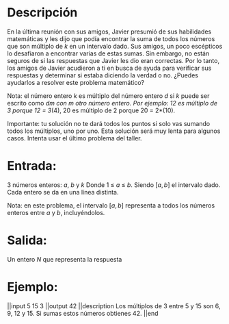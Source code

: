 
# Descripción
En la última reunión con sus amigos, Javier presumió de sus habilidades matemáticas y les dijo que podía encontrar la suma de todos los números que son múltiplo de $k$ en un intervalo dado. Sus amigos, un poco escépticos lo desafiaron a encontrar varias de estas sumas. Sin embargo, no están seguros de si las respuestas que Javier les dio eran correctas. Por lo tanto, los amigos de Javier acudieron a ti en busca de ayuda para verificar sus respuestas y determinar si estaba diciendo la verdad o no. ¿Puedes ayudarlos a resolver este problema matemático?

Nota: el número entero $k$ es múltiplo del número entero $d$ si $k$ puede ser escrito como $d$*$m$ con $m$ otro número entero. Por ejemplo: 12 es múltiplo de 3 porque 12 = 3*(4), 20 es múltiplo de 2 porque 20 = 2*(10). 

Importante: tu solución no te dará todos los puntos si solo vas sumando todos los múltiplos, uno por uno. Esta solución será muy lenta para algunos casos. Intenta usar el último problema del taller. 

# Entrada:
3 números enteros: $a$, $b$ y $k$
Donde $1$ $\leq$ $a$ $\leq$ $b$. 
Siendo $[a,b]$ el intervalo dado.
Cada entero se da en una línea distinta. 

Nota: en este problema, el intervalo $[a,b]$ representa a todos los números enteros entre $a$ y $b$, incluyéndolos. 

# Salida:
Un entero $N$ que representa la respuesta
# Ejemplo:
||input
5
15
3
||output
42
||description
Los múltiplos de 3 entre 5 y 15 son 6, 9, 12 y 15. Si sumas estos números obtienes 42. 
||end